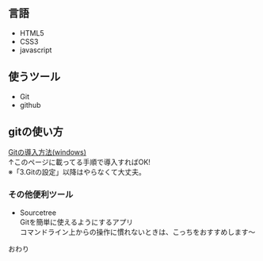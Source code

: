 ## 言語
- HTML5
- CSS3
- javascript

## 使うツール
- Git
- github

## gitの使い方

[Gitの導入方法(windows)](https://prog-8.com/docs/git-env-win)  
↑このページに載ってる手順で導入すればOK!  
※「3.Gitの設定」以降はやらなくて大丈夫。 

### その他便利ツール
- Sourcetree  
Gitを簡単に使えるようにするアプリ  
コマンドライン上からの操作に慣れないときは、こっちをおすすめします〜

おわり